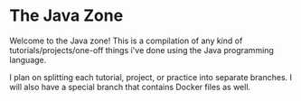 # The Java Zone
Welcome to the Java zone! This is a compilation of any kind of tutorials/projects/one-off things i've done using the Java programming language.

I plan on splitting each tutorial, project, or practice into separate branches. 
I will also have a special branch that contains Docker files as well.
